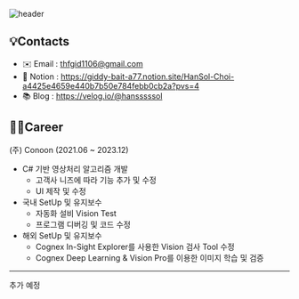![header](https://capsule-render.vercel.app/api?type=waving&color=AADAB6&height=230&section=header&text=ChoiHanSol&fontColor=FFFFFF&fontSize=80)

## 💡Contacts
- ✉️ Email : thfgid1106@gmail.com
- 📕 Notion : https://giddy-bait-a77.notion.site/HanSol-Choi-a4425e4659e440b7b50e784febb0cb2a?pvs=4
- 📚 Blog : https://velog.io/@hansssssol

## 👩‍💼Career
(주) Conoon (2021.06 ~ 2023.12)
- C# 기반 영상처리 알고리즘 개발
    - 고객사 니즈에 따라 기능 추가 및 수정
    - UI 제작 및 수정
- 국내 SetUp 및 유지보수
    - 자동화 설비 Vision Test
    - 프로그램 디버깅 및 코드 수정
- 해외 SetUp 및 유지보수
    - Cognex In-Sight Explorer를 사용한 Vision 검사 Tool 수정
    - Cognex Deep Learning & Vision Pro를 이용한 이미지 학습 및 검증


---------------------------------------------------------------------------
추가 예정
